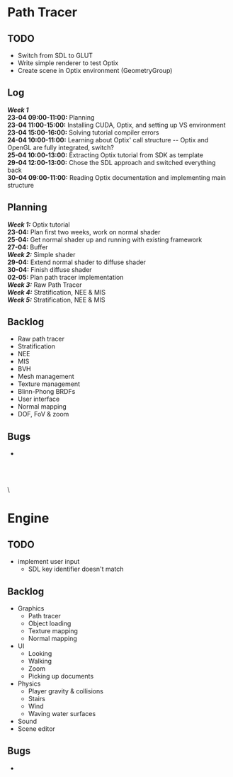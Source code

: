 # Path Tracer
## TODO
 - Switch from SDL to GLUT  
 - Write simple renderer to test Optix  
 - Create scene in Optix environment (GeometryGroup)  

## Log
***Week 1***  
**23-04 09:00-11:00:** Planning  
**23-04 11:00-15:00:** Installing CUDA, Optix, and setting up VS environment  
**23-04 15:00-16:00:** Solving tutorial compiler errors  
**24-04 10:00-11:00:** Learning about Optix' call structure -- Optix and OpenGL are fully integrated, switch?  
**25-04 10:00-13:00:** Extracting Optix tutorial from SDK as template  
**29-04 12:00-13:00:** Chose the SDL approach and switched everything back  
**30-04 09:00-11:00:** Reading Optix documentation and implementing main structure  

## Planning
***Week 1:*** Optix tutorial  
**23-04:** Plan first two weeks, work on normal shader  
**25-04:** Get normal shader up and running with existing framework  
**27-04:** Buffer  
***Week 2:*** Simple shader  
**29-04:** Extend normal shader to diffuse shader  
**30-04:** Finish diffuse shader  
**02-05:** Plan path tracer implementation  
***Week 3:*** Raw Path Tracer  
***Week 4:*** Stratification, NEE & MIS  
***Week 5:*** Stratification, NEE & MIS  

## Backlog
 - Raw path tracer  
 - Stratification  
 - NEE  
 - MIS  
 - BVH  
 - Mesh management  
 - Texture management  
 - Blinn-Phong BRDFs  
 - User interface  
 - Normal mapping  
 - DOF, FoV & zoom  

## Bugs
 -

\
\
\
\

# Engine
## TODO
 - implement user input
	- SDL key identifier doesn't match

## Backlog
 - Graphics  
	- Path tracer  
	- Object loading  
	- Texture mapping  
	- Normal mapping  
 - UI  
	- Looking  
	- Walking  
	- Zoom  
	- Picking up documents  
 - Physics  
	- Player gravity & collisions  
	- Stairs  
	- Wind  
	- Waving water surfaces  
 - Sound  
 - Scene editor  

## Bugs
 - 
